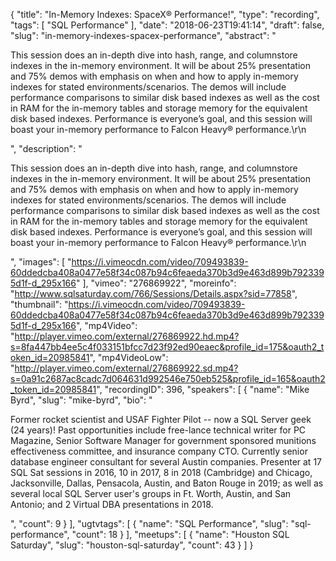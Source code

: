 {
  "title": "In-Memory Indexes: SpaceX® Performance!",
  "type": "recording",
  "tags": [
    "SQL Performance"
  ],
  "date": "2018-06-23T19:41:14",
  "draft": false,
  "slug": "in-memory-indexes-spacex-performance",
  "abstract": "<p>This session does an in-depth dive into hash, range, and columnstore indexes in the in-memory environment. It will be about 25% presentation and 75% demos with emphasis on when and how to apply in-memory indexes for stated environments/scenarios. The demos will include performance comparisons to similar disk based indexes as well as the cost in RAM for the in-memory tables and storage memory for the equivalent disk based indexes.  Performance is everyone’s goal, and this session will boast your in-memory performance to Falcon Heavy® performance.\r\n</p>",
  "description": "<p>This session does an in-depth dive into hash, range, and columnstore indexes in the in-memory environment. It will be about 25% presentation and 75% demos with emphasis on when and how to apply in-memory indexes for stated environments/scenarios. The demos will include performance comparisons to similar disk based indexes as well as the cost in RAM for the in-memory tables and storage memory for the equivalent disk based indexes.  Performance is everyone’s goal, and this session will boast your in-memory performance to Falcon Heavy® performance.\r\n</p>",
  "images": [
    "https://i.vimeocdn.com/video/709493839-60ddedcba408a0477e58f34c087b94c6feaeda370b3d9e463d899b7923395d1f-d_295x166"
  ],
  "vimeo": "276869922",
  "moreinfo": "http://www.sqlsaturday.com/766/Sessions/Details.aspx?sid=77858",
  "thumbnail": "https://i.vimeocdn.com/video/709493839-60ddedcba408a0477e58f34c087b94c6feaeda370b3d9e463d899b7923395d1f-d_295x166",
  "mp4Video": "http://player.vimeo.com/external/276869922.hd.mp4?s=8fa447bb4ee5c4f033151bfcc7d23f92ed90eaec&profile_id=175&oauth2_token_id=20985841",
  "mp4VideoLow": "http://player.vimeo.com/external/276869922.sd.mp4?s=0a91c2687ac8cadc7d064631d992546e750eb525&profile_id=165&oauth2_token_id=20985841",
  "recordingID": 396,
  "speakers": [
    {
      "name": "Mike Byrd",
      "slug": "mike-byrd",
      "bio": "<p>Former rocket scientist and USAF Fighter Pilot -- now a SQL Server geek (24 years)! Past opportunities include free-lance technical writer for PC Magazine, Senior Software Manager for government sponsored munitions effectiveness committee, and insurance company CTO. Currently senior database engineer consultant for several Austin companies. Presenter at 17 SQL Sat sessions in 2016, 10 in 2017, 8 in 2018 (Cambridge) and Chicago, Jacksonville, Dallas, Pensacola, Austin, and Baton Rouge in 2019; as well as several local SQL Server user's groups in Ft. Worth, Austin, and San Antonio; and 2 Virtual DBA presentations in 2018.</p>",
      "count": 9
    }
  ],
  "ugtvtags": [
    {
      "name": "SQL Performance",
      "slug": "sql-performance",
      "count": 18
    }
  ],
  "meetups": [
    {
      "name": "Houston SQL Saturday",
      "slug": "houston-sql-saturday",
      "count": 43
    }
  ]
}